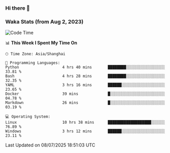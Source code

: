 ### Hi there 👋

### Waka Stats (from Aug 2, 2023)

<!--START_SECTION:waka-->
![Code Time](http://img.shields.io/badge/Code%20Time-931%20hrs%2016%20mins-blue)

📊 **This Week I Spent My Time On** 

```text
🕑︎ Time Zone: Asia/Shanghai

💬 Programming Languages: 
Python                   4 hrs 40 mins       ████████░░░░░░░░░░░░░░░░░   33.81 % 
Bash                     4 hrs 28 mins       ████████░░░░░░░░░░░░░░░░░   32.35 % 
YAML                     3 hrs 16 mins       ██████░░░░░░░░░░░░░░░░░░░   23.65 % 
Docker                   39 mins             █░░░░░░░░░░░░░░░░░░░░░░░░   04.78 % 
Markdown                 26 mins             █░░░░░░░░░░░░░░░░░░░░░░░░   03.19 % 

💻 Operating System: 
Linux                    10 hrs 38 mins      ███████████████████░░░░░░   76.89 % 
Windows                  3 hrs 12 mins       ██████░░░░░░░░░░░░░░░░░░░   23.11 % 
```


 Last Updated on 08/07/2025 18:51:03 UTC
<!--END_SECTION:waka-->
